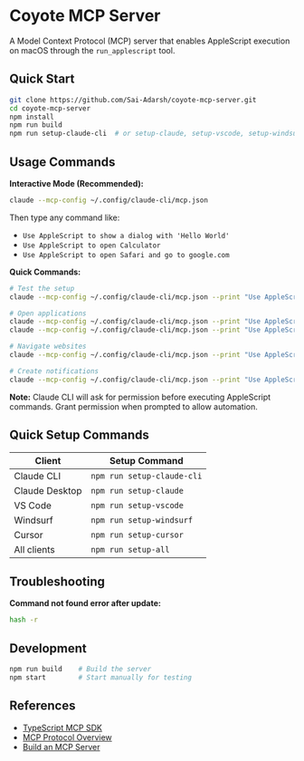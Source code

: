 # Coyote MCP Server

A Model Context Protocol (MCP) server that enables AppleScript execution on macOS through the `run_applescript` tool.

## Quick Start

```bash
git clone https://github.com/Sai-Adarsh/coyote-mcp-server.git
cd coyote-mcp-server
npm install
npm run build
npm run setup-claude-cli  # or setup-claude, setup-vscode, setup-windsurf, setup-cursor
```

## Usage Commands

**Interactive Mode (Recommended):**
```bash
claude --mcp-config ~/.config/claude-cli/mcp.json
```
Then type any command like:
- `Use AppleScript to show a dialog with 'Hello World'`
- `Use AppleScript to open Calculator`
- `Use AppleScript to open Safari and go to google.com`

**Quick Commands:**
```bash
# Test the setup
claude --mcp-config ~/.config/claude-cli/mcp.json --print "Use AppleScript to show a dialog with 'Hello World'"

# Open applications
claude --mcp-config ~/.config/claude-cli/mcp.json --print "Use AppleScript to open Calculator"
claude --mcp-config ~/.config/claude-cli/mcp.json --print "Use AppleScript to open Safari"

# Navigate websites
claude --mcp-config ~/.config/claude-cli/mcp.json --print "Use AppleScript to open Safari and go to google.com"

# Create notifications
claude --mcp-config ~/.config/claude-cli/mcp.json --print "Use AppleScript to show a notification with title 'Test' and message 'Hello from MCP'"
```

**Note:** Claude CLI will ask for permission before executing AppleScript commands. Grant permission when prompted to allow automation.

## Quick Setup Commands

| Client | Setup Command |
|--------|---------------|
| Claude CLI | `npm run setup-claude-cli` |
| Claude Desktop | `npm run setup-claude` |
| VS Code | `npm run setup-vscode` |
| Windsurf | `npm run setup-windsurf` |
| Cursor | `npm run setup-cursor` |
| All clients | `npm run setup-all` |

## Troubleshooting

**Command not found error after update:**
```bash
hash -r
```

## Development

```bash
npm run build    # Build the server
npm start        # Start manually for testing
```

## References

- [TypeScript MCP SDK](https://github.com/modelcontextprotocol/typescript-sdk)
- [MCP Protocol Overview](https://modelcontextprotocol.io/docs/learn/architecture)
- [Build an MCP Server](https://modelcontextprotocol.io/docs/develop/build-server)
